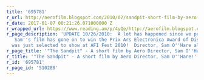 ```yaml
---
title: '695781'
r_url: http://aerofilm.blogspot.com/2010/02/sandpit-short-film-by-aero-director-sam.html
r_date: 2017-01-07 00:21:26.071000000 Z
r_wrapped_url: https://www.reading.am/p/4yQe/http://aerofilm.blogspot.com/2010/02/sandpit-short-film-by-aero-director-sam.html
r_page_description: 'UPDATE 10/26/2010:  A lot has happened since we posted this!
   Sam''s film has gone on to win the Prix Ars Electronica Award of Distinction and
  was just selected to show at AFI Fest 2010!  Director, Sam O''Hare also has a...'
r_page_title: '"The Sandpit" - A short film by Aero Director, Sam O''Hare!'
r_title: '"The Sandpit" - A short film by Aero Director, Sam O''Hare!'
r_id: '695781'
r_page_id: '510288'
---
```


